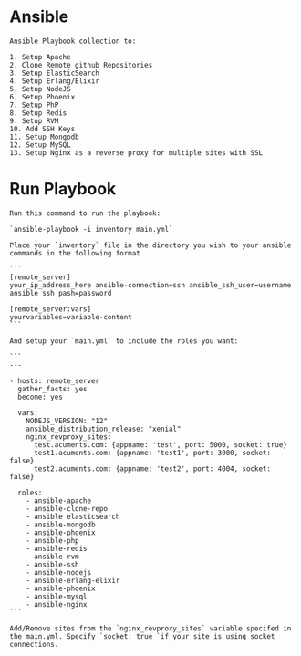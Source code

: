 # Ansible
    Ansible Playbook collection to:

    1. Setup Apache
    2. Clone Remote github Repositories
    3. Setup ElasticSearch
    4. Setup Erlang/Elixir
    5. Setup NodeJS
    6. Setup Phoenix
    7. Setup PhP
    8. Setup Redis
    9. Setup RVM
    10. Add SSH Keys
    11. Setup Mongodb
    12. Setup MySQL
    13. Setup Nginx as a reverse proxy for multiple sites with SSL

# Run Playbook
    Run this command to run the playbook:

    `ansible-playbook -i inventory main.yml`

    Place your `inventory` file in the directory you wish to your ansible commands in the following format

    ```
    [remote_server]
    your_ip_address_here ansible-connection=ssh ansible_ssh_user=username ansible_ssh_pash=password

    [remote_server:vars]
    yourvariables=variable-content
    ```

    And setup your `main.yml` to include the roles you want:

    ```
    ---

    - hosts: remote_server
      gather_facts: yes
      become: yes

      vars:
        NODEJS_VERSION: "12"
        ansible_distribution_release: "xenial"
        nginx_revproxy_sites:
          test.acuments.com: {appname: 'test', port: 5000, socket: true}
          test1.acuments.com: {appname: 'test1', port: 3000, socket: false}
          test2.acuments.com: {appname: 'test2', port: 4004, socket: false}

      roles:
        - ansible-apache
        - ansible-clone-repo
        - ansible elasticsearch
        - ansible-mongodb
        - ansible-phoenix
        - ansible-php
        - ansible-redis
        - ansible-rvm
        - ansible-ssh
        - ansible-nodejs
        - ansible-erlang-elixir
        - ansible-phoenix
        - ansible-mysql
        - ansible-nginx
    ```

    Add/Remove sites from the `nginx_revproxy_sites` variable specifed in the main.yml. Specify `socket: true `if your site is using socket connections.